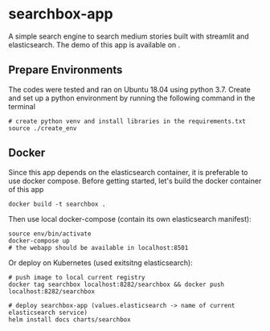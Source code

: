 # searchbox-app
A simple search engine to search medium stories built with streamlit and elasticsearch. 
The demo of this app is available on [<!-- docs -->](https://search-box-app.docsapp.com/).

## Prepare Environments
The codes were tested and ran on Ubuntu 18.04 using python 3.7. 
Create and set up a python environment by running the following command in the terminal
```
# create python venv and install libraries in the requirements.txt
source ./create_env
```

## Docker
Since this app depends on the elasticsearch container, it is preferable to use docker compose. 
Before getting started, let's build the docker container of this app
```
docker build -t searchbox .
```
Then use local docker-compose (contain its own elasticsearch manifest):
```
source env/bin/activate
docker-compose up
# the webapp should be available in localhost:8501
```

Or deploy on Kubernetes (used exitsitng elasticsearch):
```
# push image to local current registry
docker tag searchbox localhost:8282/searchbox && docker push localhost:8282/searchbox

# deploy searchbox-app (values.elasticsearch -> name of current elasticsearch service)
helm install docs charts/searchbox
```

